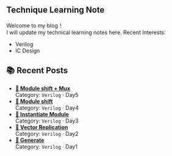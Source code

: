 ## Technique Learning Note

Welcome to my blog！  
I will update my technical learning notes here.
Recent Interests:
* Verilog 
* IC Design

## 📚 Recent Posts
<!-- posts:start -->
- **[📌 Module shift + Mux](docs/day5.md)**  
  Category: `Verilog` · Day5
- **[📌 Module shift](docs/day4.md)**  
  Category: `Verilog` · Day4
- **[📌 Instantiate Module](docs/day3.md)**  
  Category: `Verilog` · Day3
- **[📌 Vector Replication](docs/day2.md)**  
  Category: `Verilog` · Day2
- **[📌 Generate](docs/day1.md)**  
  Category: `Verilog` · Day1
<!-- posts:end -->
